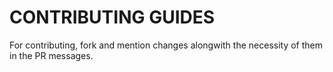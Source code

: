 # CONTRIBUTING GUIDES

For contributing, fork and mention changes alongwith the necessity of them in the PR messages. 